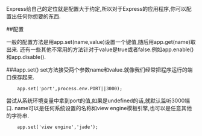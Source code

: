 Express给自己的定位就是配置大于约定,所以对于Express的应用程序,你可以配置出任何你想要的东西.

##配置

一般的配置方法是用app.set(name,value)设置一个键值,随后用app.get(name)取出来.
还有一些其他不常用的方法针对于value是true或者false.例如app.enable()和app.disable().

###app.set()
set方法接受两个参数name和value.就像我们经常把程序运行的端口保存起来.

		app.set('port',process.env.PORT||3000);  
尝试从系统环境变量中拿到port的值,如果是undefined的话,就默认监听3000端口.
name可以是任何系统设置的名称如view engine模板引擎,也可以是任意其他的字符串.

		app.set('view engine','jade');